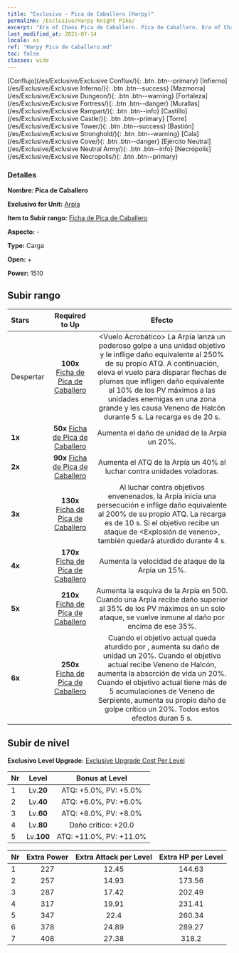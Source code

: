 ```yaml
---
title: "Exclusivo - Pica de Caballero (Harpy)"
permalink: /Exclusive/Harpy Knight Pike/
excerpt: "Era of Chaos Pica de Caballero. Pica de Caballero. Era of Chaos Exclusivo Pica de Caballero. Arpía Exclusivo."
last_modified_at: 2021-07-14
locale: es
ref: "Harpy Pica de Caballero.md"
toc: false
classes: wide
---
```

 [Conflujo](/es/Exclusive/Exclusive Conflux/){: .btn .btn--primary} [Infierno](/es/Exclusive/Exclusive Inferno/){: .btn .btn--success} [Mazmorra](/es/Exclusive/Exclusive Dungeon/){: .btn .btn--warning} [Fortaleza](/es/Exclusive/Exclusive Fortress/){: .btn .btn--danger} [Murallas](/es/Exclusive/Exclusive Rampart/){: .btn .btn--info} [Castillo](/es/Exclusive/Exclusive Castle/){: .btn .btn--primary} [Torre](/es/Exclusive/Exclusive Tower/){: .btn .btn--success} [Bastión](/es/Exclusive/Exclusive Stronghold/){: .btn .btn--warning} [Cala](/es/Exclusive/Exclusive Cove/){: .btn .btn--danger} [Ejército Neutral](/es/Exclusive/Exclusive Neutral Army/){: .btn .btn--info} [Necrópolis](/es/Exclusive/Exclusive Necropolis/){: .btn .btn--primary} 

### Detalles
 **Nombre: Pica de Caballero** 

 **Exclusivo for Unit:** [Arpía](/es/units/Harpy/) 

 **Item to Subir rango:** [Ficha de Pica de Caballero](/ItemsES/con_916/)

 **Aspecto:** -

 **Type:** Carga

 **Open:** +

 **Power:** 1510

## Subir rango

  |     Stars    |  Required to Up | Efecto |
  |:-------------|:---------------:|:---------------:|
  |  Despertar  | **100x** [Ficha de Pica de Caballero](/ItemsES/con_916/) | <Vuelo Acrobático> La Arpía lanza un poderoso golpe a una unidad objetivo y le inflige daño equivalente al 250% de su propio ATQ. A continuación, eleva el vuelo para disparar flechas de plumas que infligen daño equivalente al 10% de los PV máximos a las unidades enemigas en una zona grande y les causa Veneno de Halcón durante 5 s. La recarga es de 20 s. |
  | **1x** <i class="fas fa-star"/> | **50x** [Ficha de Pica de Caballero](/ItemsES/con_916/) | Aumenta el daño de unidad de la Arpía un 20%. |
  | **2x** <i class="fas fa-star"/> | **90x** [Ficha de Pica de Caballero](/ItemsES/con_916/) | Aumenta el ATQ de la Arpía un 40% al luchar contra unidades voladoras. |
  | **3x** <i class="fas fa-star"/> | **130x** [Ficha de Pica de Caballero](/ItemsES/con_916/) | <Buche Venenoso> Al luchar contra objetivos envenenados, la Arpía inicia una persecución e inflige daño equivalente al 200% de su propio ATQ. La recarga es de 10 s. Si el objetivo recibe un ataque de <Explosión de veneno>, también quedará aturdido durante 4 s. |
  | **4x** <i class="fas fa-star"/> | **170x** [Ficha de Pica de Caballero](/ItemsES/con_916/) | Aumenta la velocidad de ataque de la Arpía un 15%. |
  | **5x** <i class="fas fa-star"/> | **210x** [Ficha de Pica de Caballero](/ItemsES/con_916/) | Aumenta la esquiva de la Arpía en 500. Cuando una Arpía recibe daño superior al 35% de los PV máximos en un solo ataque, se vuelve inmune al daño por encima de ese 35%. |
  | **6x** <i class="fas fa-star"/> | **250x** [Ficha de Pica de Caballero](/ItemsES/con_916/) | Cuando el objetivo actual queda aturdido por <Buche Venenoso>, aumenta su daño de unidad un 20%. Cuando el objetivo actual recibe Veneno de Halcón, aumenta la absorción de vida un 20%. Cuando el objetivo actual tiene más de 5 acumulaciones de Veneno de Serpiente, aumenta su propio daño de golpe crítico un 20%. Todos estos efectos duran 5 s. |


## Subir de nivel
 **Exclusivo Level Upgrade:** [Exclusive Upgrade Cost Per Level](/Exclusive/ExclusiveUpgradeCostPerLevel/)

  |  Nr  |   Level  | Bonus at Level |
  |:-----|:--------:|:--------------:|
  | 1 | Lv.**20** | ATQ: +5.0%, PV: +5.0% |
  | 2 | Lv.**40** | ATQ: +6.0%, PV: +6.0% |
  | 3 | Lv.**60** | ATQ: +8.0%, PV: +8.0% |
  | 4 | Lv.**80** | Daño crítico: +20.0 |
  | 5 | Lv.**100** | ATQ: +11.0%, PV: +11.0% |


  |  Nr  |  Extra Power | Extra Attack per Level | Extra HP per Level |
  |:-----|:--------:|:--------:|:--------:|
  | 1 | 227 | 12.45 | 144.63 |
  | 2 | 257 | 14.93 | 173.56 |
  | 3 | 287 | 17.42 | 202.49 |
  | 4 | 317 | 19.91 | 231.41 |
  | 5 | 347 | 22.4 | 260.34 |
  | 6 | 378 | 24.89 | 289.27 |
  | 7 | 408 | 27.38 | 318.2 |


